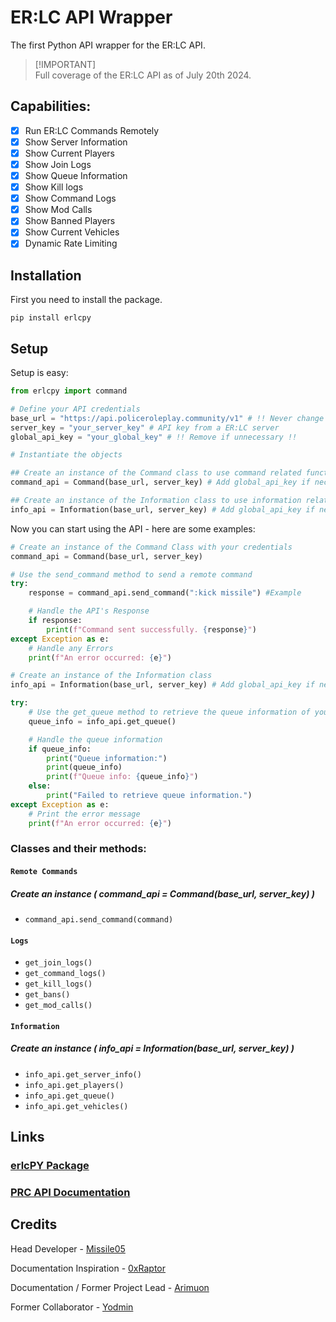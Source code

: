 # ER:LC API Wrapper
The first Python API wrapper for the ER:LC API.

> [!IMPORTANT]\
> Full coverage of the ER:LC API as of July 20th 2024.

## Capabilities:
- [x] Run ER:LC Commands Remotely
- [x] Show Server Information
- [x] Show Current Players
- [x] Show Join Logs
- [x] Show Queue Information
- [x] Show Kill logs
- [x] Show Command Logs
- [x] Show Mod Calls
- [x] Show Banned Players
- [x] Show Current Vehicles
- [x] Dynamic Rate Limiting

## Installation
First you need to install the package.

```
pip install erlcpy
```

## Setup
Setup is easy:

```python
from erlcpy import command

# Define your API credentials
base_url = "https://api.policeroleplay.community/v1" # !! Never change this !!
server_key = "your_server_key" # API key from a ER:LC server
global_api_key = "your_global_key" # !! Remove if unnecessary !!

# Instantiate the objects

## Create an instance of the Command class to use command related functions
command_api = Command(base_url, server_key) # Add global_api_key if necessary (normally not)

## Create an instance of the Information class to use information related functions
info_api = Information(base_url, server_key) # Add global_api_key if necessary (normally not)
```

Now you can start using the API - here are some examples:

```python
# Create an instance of the Command Class with your credentials
command_api = Command(base_url, server_key)

# Use the send_command method to send a remote command
try:
    response = command_api.send_command(":kick missile") #Example

    # Handle the API's Response
    if response:
        print(f"Command sent successfully. {response}")
except Exception as e:
    # Handle any Errors
    print(f"An error occurred: {e}")
```
```python
# Create an instance of the Information class
info_api = Information(base_url, server_key) # Add global_api_key if necessary (normally not)

try:
    # Use the get_queue method to retrieve the queue information of your server
    queue_info = info_api.get_queue()

    # Handle the queue information
    if queue_info:
        print("Queue information:")
        print(queue_info)
        print(f"Queue info: {queue_info}")
    else:
        print("Failed to retrieve queue information.")
except Exception as e:
    # Print the error message
    print(f"An error occurred: {e}")
```
### Classes and their methods:

#### `Remote Commands`
##### Create an instance ( command_api = Command(base_url, server_key) )
- `command_api.send_command(command)`

#### `Logs`
- `get_join_logs()`
- `get_command_logs()`
- `get_kill_logs()`
- `get_bans()`
- `get_mod_calls()`

#### `Information`
##### Create an instance ( info_api = Information(base_url, server_key) )
- `info_api.get_server_info()`
- `info_api.get_players()`
- `info_api.get_queue()`
- `info_api.get_vehicles()`


## Links
### [erlcPY Package](https://pypi.org/project/erlcpy/)
### [PRC API Documentation](https://apidocs.policeroleplay.community/reference/api-reference)


## Credits
Head Developer - [Missile05](https://discord.com/users/591298352344334388)

Documentation Inspiration - [0xRaptor](https://twitter.com/0xRaptorRblx)

Documentation / Former Project Lead - [Arimuon](https://discord.com/users/1148923243097497600)

Former Collaborator - [Yodmin](https://discord.com/users/430480677058772992)
